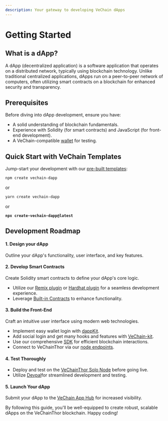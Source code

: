 ```yaml
---
description: Your gateway to developing VeChain dApps
---
```


# Getting Started

## What is a dApp?

A dApp (decentralized application) is a software application that operates on a distributed network, typically using blockchain technology. Unlike traditional centralized applications, dApps run on a peer-to-peer network of computers, often utilizing smart contracts on a blockchain for enhanced security and transparency.

## Prerequisites

Before diving into dApp development, ensure you have:

* A solid understanding of blockchain fundamentals.
* Experience with Solidity (for smart contracts) and JavaScript (for front-end development).
* A VeChain-compatible [wallet](../core-concepts/wallets/) for testing.

## Quick Start with VeChain Templates

Jump-start your development with our [pre-built templates](https://www.npmjs.com/package/create-vechain-dapp):

```bash
npm create vechain-dapp
```

or

```bash
yarn create vechain-dapp
```

or

<pre class="language-bash"><code class="lang-bash"><strong>npx create-vechain-dapp@latest
</strong></code></pre>

## Development Roadmap

#### 1. Design your dApp

Outline your dApp's functionality, user interface, and key features.

#### 2. **Develop Smart Contracts**

Create Solidity smart contracts to define your dApp's core logic.

* Utilize our [Remix plugin](frameworks-and-ides/remix.md) or [Hardhat plugin](https://github.com/vechain/vechain-docs/blob/main/developer-resources/frameworks-and-ides/hardhat/README.md) for a seamless development experience.
* Leverage [Built-in Contracts](built-in-contracts.md) to enhance functionality.

#### 3. **Build the Front-End**

Craft an intuitive user interface using modern web technologies.

* Implement easy wallet login with [dappKit](sdks-and-providers/dapp-kit/dapp-kit-1/).
* Add social login and get many hooks and features with [VeChain-kit](sdks-and-providers/vechain-kit/).
* Use our comprehensive [SDK](sdks-and-providers/sdk/) for efficient blockchain interactions.
* Connect to VeChainThor via our [node endpoints](https://docs.vechain.org/core-concepts/nodes).

#### 4. **Test Thoroughly**

* Deploy and test on the [VeChainThor Solo Node](../core-concepts/networks/thor-solo-node.md) before going live.
* Utilize [Devpal](sdks-and-providers/devpal.md)for streamlined development and testing.

#### 5. **Launch Your dApp**

Submit your dApp to the [VeChain App Hub](https://apps.vechain.org/#all) for increased visibility.

By following this guide, you'll be well-equipped to create robust, scalable dApps on the VeChainThor blockchain. Happy coding!
